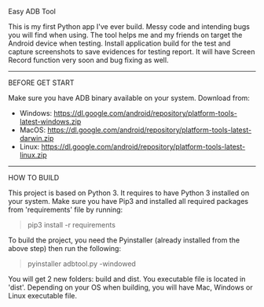 Easy ADB Tool

This is my first Python app I've ever build. Messy code and intending bugs you will find when using.
The tool helps me and my friends on target the Android device when testing. Install application build for the test and capture screenshots to save evidences for testing report.
It will have Screen Record function very soon and bug fixing as well.

<hr>
BEFORE GET START

Make sure you have ADB binary available on your system.
Download from:
+ Windows: https://dl.google.com/android/repository/platform-tools-latest-windows.zip
+ MacOS: https://dl.google.com/android/repository/platform-tools-latest-darwin.zip
+ Linux: https://dl.google.com/android/repository/platform-tools-latest-linux.zip

<hr>
HOW TO BUILD

This project is based on Python 3. It requires to have Python 3 installed on your system.
Make sure you have Pip3 and installed all required packages from 'requirements' file by running:
> pip3 install -r requirements

To build the project, you need the Pyinstaller (already installed from the above step) then run the following:
> pyinstaller adbtool.py -windowed

You will get 2 new folders: build and dist. You executable file is located in 'dist'.
Depending on your OS when building, you will have Mac, Windows or Linux executable file.

